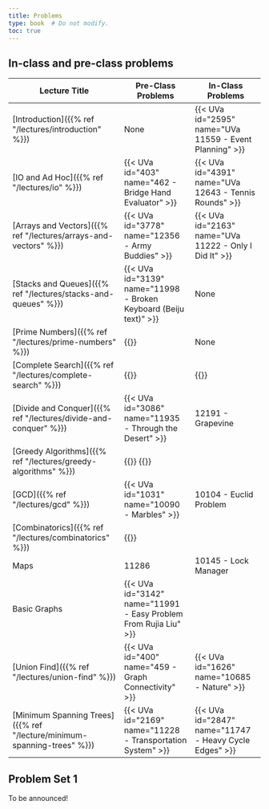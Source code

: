 ```yaml
---
title: Problems
type: book  # Do not modify.
toc: true
---
```


## In-class and pre-class problems

| Lecture Title                                                           | Pre-Class Problems                                                                           | In-Class Problems                                       |
|-------------------------------------------------------------------------|----------------------------------------------------------------------------------------------|---------------------------------------------------------|
| [Introduction]({{% ref "/lectures/introduction" %}})                    | None                                                                                         | {{< UVa id="2595" name="UVa 11559 - Event Planning" >}} |
| [IO and Ad Hoc]({{% ref "/lectures/io" %}})                             | {{< UVa id="403" name="462 - Bridge Hand Evaluator" >}}                                      | {{< UVa id="4391" name="UVa 12643 - Tennis Rounds" >}}  |
| [Arrays and Vectors]({{% ref "/lectures/arrays-and-vectors" %}})        | {{< UVa id="3778" name="12356 - Army Buddies" >}}                                            | {{< UVa id="2163"  name="UVa 11222 - Only I Did It" >}} |
| [Stacks and Queues]({{% ref "/lectures/stacks-and-queues" %}})          | {{< UVa id="3139" name="11998 - Broken Keyboard (Beiju text)" >}}                            | None                                                    |
| [Prime Numbers]({{% ref "/lectures/prime-numbers" %}})                  | {{<UVa id="484" name="543 - Goldbach’s Conjecture" >}}                                       | None                                                    |
| [Complete Search]({{% ref "/lectures/complete-search" %}})              | {{<UVa id="666" name="725 - Division" >}}                                                    | {{<UVa id="691" name="750 - 8 Queens Chess Problem" >}} |
| [Divide and Conquer]({{% ref "/lectures/divide-and-conquer" %}})        | {{< UVa id="3086" name="11935 - Through the Desert" >}}                                      | 12191 - Grapevine                                       |
| [Greedy Algorithms]({{% ref "/lectures/greedy-algorithms" %}})          | {{<UVa id="1659" name="10718 - Bit Mask" >}} {{<UVa id="3743" name="12321 - Gas Station" >}} |                                                         |
| [GCD]({{% ref "/lectures/gcd" %}})                                      | {{< UVa id="1031" name="10090 - Marbles" >}}                                                 | 10104 - Euclid Problem                                  |
| [Combinatorics]({{% ref "/lectures/combinatorics" %}})                  | {{<UVa id="1482" name="10541 - Stripe" >}}                                                   |                                                         |
| Maps                                                                    | 11286                                                                                        | 10145 - Lock Manager                                    |
| Basic Graphs                                                            | {{< UVa id="3142" name="11991 - Easy Problem From Rujia Liu" >}}                             |                                                         |
| [Union Find]({{% ref "/lectures/union-find" %}})                        | {{< UVa id="400" name="459 - Graph Connectivity" >}}                                         | {{< UVa id="1626" name="10685 - Nature" >}}             |
| [Minimum Spanning Trees]({{% ref "/lecture/minimum-spanning-trees" %}}) | {{< UVa id="2169" name="11228 - Transportation System" >}}                                   | {{< UVa id="2847" name="11747 - Heavy  Cycle Edges" >}}                                                        |
    
## Problem Set 1

To be announced!

